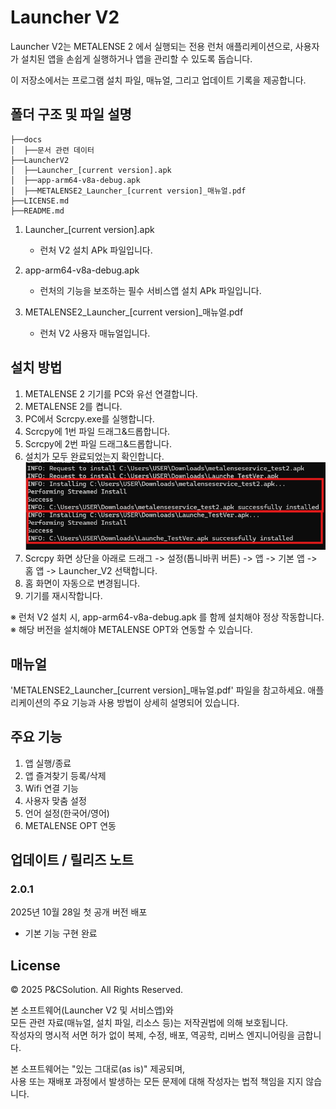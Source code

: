 # Launcher V2
Launcher V2는 METALENSE 2 에서 실행되는 전용 런처 애플리케이션으로,
사용자가 설치된 앱을 손쉽게 실행하거나 앱을 관리할 수 있도록 돕습니다.

이 저장소에서는 프로그램 설치 파일, 매뉴얼, 그리고 업데이트 기록을 제공합니다.


## 폴더 구조 및 파일 설명
```
├──docs 
│  ├──문서 관련 데이터
├──LauncherV2
│  ├──Launcher_[current version].apk
│  ├──app-arm64-v8a-debug.apk
│  ├──METALENSE2_Launcher_[current version]_매뉴얼.pdf
├──LICENSE.md
├──README.md
```

1. Launcher_[current version].apk
 	  - 런처 V2 설치 APk 파일입니다.

2. app-arm64-v8a-debug.apk
 	  - 런처의 기능을 보조하는 필수 서비스앱 설치 APk 파일입니다.

3. METALENSE2_Launcher_[current version]_매뉴얼.pdf
 	  - 런처 V2 사용자 매뉴얼입니다.


## 설치 방법
1. METALENSE 2 기기를 PC와 유선 연결합니다.
2. METALENSE 2를 켭니다.
3. PC에서 Scrcpy.exe를 실행합니다.
4. Scrcpy에 1번 파일 드래그&드롭합니다.
5. Scrcpy에 2번 파일 드래그&드롭합니다.
6. 설치가 모두 완료되었는지 확인합니다.
![image01.png](./docs/image01.png)
7. Scrcpy 화면 상단을 아래로 드래그 -> 설정(톱니바퀴 버튼) -> 앱 -> 기본 앱 -> 홈 앱 -> Launcher_V2 선택합니다.
8. 홈 화면이 자동으로 변경됩니다.
9. 기기를 재시작합니다.

※ 런처 V2 설치 시, app-arm64-v8a-debug.apk 를 함께 설치해야 정상 작동합니다.
※ 해당 버전을 설치해야 METALENSE OPT와 연동할 수 있습니다.


## 매뉴얼
'METALENSE2_Launcher_[current version]_매뉴얼.pdf' 파일을 참고하세요.
애플리케이션의 주요 기능과 사용 방법이 상세히 설명되어 있습니다.
    

## 주요 기능

1. 앱 실행/종료
2. 앱 즐겨찾기 등록/삭제
3. Wifi 연결 기능
4. 사용자 맞춤 설정
5. 언어 설정(한국어/영어)
6. METALENSE OPT 연동


## 업데이트 / 릴리즈 노트

### 2.0.1
2025년 10월 28일
첫 공개 버전 배포
- 기본 기능 구현 완료

## License
© 2025 P&CSolution. All Rights Reserved.

본 소프트웨어(Launcher V2 및 서비스앱)와  
모든 관련 자료(매뉴얼, 설치 파일, 리소스 등)는 저작권법에 의해 보호됩니다.  
작성자의 명시적 서면 허가 없이 복제, 수정, 배포, 역공학, 리버스 엔지니어링을 금합니다.

본 소프트웨어는 "있는 그대로(as is)" 제공되며,  
사용 또는 재배포 과정에서 발생하는 모든 문제에 대해 작성자는 법적 책임을 지지 않습니다.